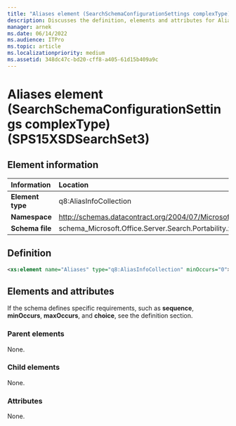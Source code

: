 ```yaml
---
title: "Aliases element (SearchSchemaConfigurationSettings complexType) (SPS15XSDSearchSet3)"
description: Discusses the definition, elements and attributes for Aliases element (SearchSchemaConfigurationSettings complexType) (SPS15XSDSearchSet3).
manager: arnek
ms.date: 06/14/2022
ms.audience: ITPro
ms.topic: article
ms.localizationpriority: medium
ms.assetid: 348dc47c-bd20-cff8-a405-61d15b409a9c
---
```


# Aliases element (SearchSchemaConfigurationSettings complexType) (SPS15XSDSearchSet3)

## Element information

|Information|Location|
|:-----|:-----|
|**Element type**  |q8:AliasInfoCollection   |
|**Namespace**  |http://schemas.datacontract.org/2004/07/Microsoft.Office.Server.Search.Portability   |
|**Schema file**  |schema_Microsoft.Office.Server.Search.Portability.xsd   |

## Definition

```XML
<xs:element name="Aliases" type="q8:AliasInfoCollection" minOccurs="0"></xs:element>

```

## Elements and attributes

If the schema defines specific requirements, such as **sequence**, **minOccurs**, **maxOccurs**, and **choice**, see the definition section.

### Parent elements

None.

### Child elements

None.

### Attributes

None.
